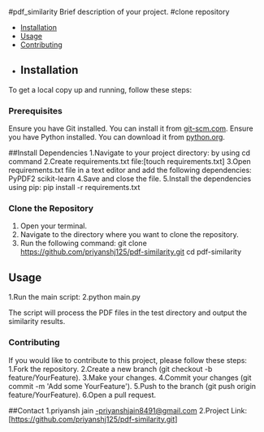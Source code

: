#pdf_similarity
Brief description of your project.
#clone repository
- [Installation](#installation)
- [Usage](#usage)
- [Contributing](#contributing)
- ## Installation

To get a local copy up and running, follow these steps:

### Prerequisites

Ensure you have Git installed. You can install it from [git-scm.com](https://git-scm.com/).
Ensure you have Python installed. You can download it from [python.org](https://www.python.org/).

##Install Dependencies
1.Navigate to your project directory: by using cd command
2.Create requirements.txt file:[touch requirements.txt]
3.Open requirements.txt file in a text editor and add the following dependencies:
PyPDF2
scikit-learn
4.Save and close the file.
5.Install the dependencies using pip:  pip install -r requirements.txt

### Clone the Repository

1. Open your terminal.
2. Navigate to the directory where you want to clone the repository.
3. Run the following command:
    git clone https://github.com/priyanshj125/pdf-similarity.git
    cd pdf-similarity
## Usage
1.Run the main script:
2.python main.py


The script will process the PDF files in the test directory and output the similarity results.

### Contributing
If you would like to contribute to this project, please follow these steps:
1.Fork the repository.
2.Create a new branch (git checkout -b feature/YourFeature).
3.Make your changes.
4.Commit your changes (git commit -m 'Add some YourFeature').
5.Push to the branch (git push origin feature/YourFeature).
6.Open a pull request.

##Contact
1.priyansh jain -priyanshjain8491@gmail.com
2.Project Link:[https://github.com/priyanshj125/pdf-similarity.git]
